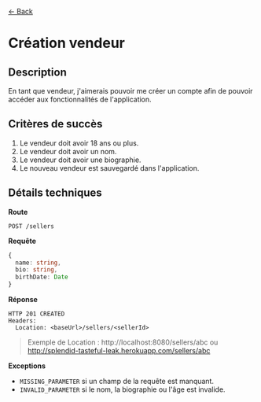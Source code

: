 [← Back](../README.md)

# Création vendeur

## Description

En tant que vendeur, j'aimerais pouvoir me créer un compte afin de pouvoir accéder aux fonctionnalités de l'application.

## Critères de succès

1. Le vendeur doit avoir 18 ans ou plus.
2. Le vendeur doit avoir un nom.
3. Le vendeur doit avoir une biographie.
4. Le nouveau vendeur est sauvegardé dans l'application.

## Détails techniques

**Route**

```
POST /sellers
```

**Requête**

```ts
{
  name: string,
  bio: string,
  birthDate: Date
}
```

**Réponse**

```
HTTP 201 CREATED
Headers:
  Location: <baseUrl>/sellers/<sellerId>
```

> Exemple de Location : http://localhost:8080/sellers/abc ou http://splendid-tasteful-leak.herokuapp.com/sellers/abc

**Exceptions**

- `MISSING_PARAMETER` si un champ de la requête est manquant.
- `INVALID_PARAMETER` si le nom, la biographie ou l'âge est invalide.

